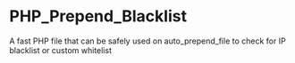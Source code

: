 # PHP_Prepend_Blacklist
A fast PHP file that can be safely used on auto_prepend_file to check for IP blacklist or custom whitelist
